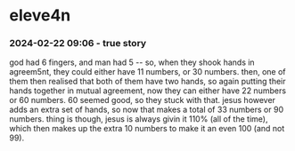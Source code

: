 # eleve4n

### 2024-02-22 09:06 - true story

god had 6 fingers, and man had 5 -- so, when they shook hands in agreem5nt, they could either have 11 numbers, or 30 numbers. then, one of them then realised that both of them have two hands, so again putting their hands together in mutual agreement, now they can either have 22 numbers or 60 numbers. 60 seemed good, so they stuck with that.
jesus however adds an extra set of hands, so now that makes a total of 33 numbers or 90 numbers. thing is though, jesus is always givin it 110% (all of the time),
which then makes up the extra 10 numbers to make it an even 100 (and not 99).
